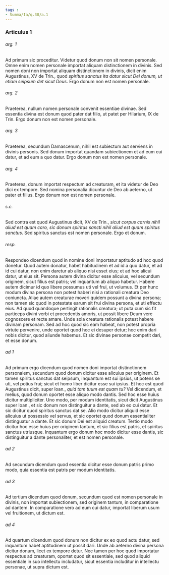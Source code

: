 ```yaml
---
tags : 
- Summa/Ia/q.38/a.1
---
```


### Articulus 1

###### arg. 1
Ad primum sic proceditur. Videtur quod donum non sit nomen personale. Omne enim nomen personale importat aliquam distinctionem in divinis. Sed nomen doni non importat aliquam distinctionem in divinis, dicit enim Augustinus, XV de Trin., quod *spiritus sanctus ita datur sicut Dei donum, ut etiam seipsum det sicut Deus*. Ergo donum non est nomen personale.

###### arg. 2
Praeterea, nullum nomen personale convenit essentiae divinae. Sed essentia divina est donum quod pater dat filio, ut patet per Hilarium, IX de Trin. Ergo donum non est nomen personale.

###### arg. 3
Praeterea, secundum Damascenum, nihil est subiectum aut serviens in divinis personis. Sed donum importat quandam subiectionem et ad eum cui datur, et ad eum a quo datur. Ergo donum non est nomen personale.

###### arg. 4
Praeterea, donum importat respectum ad creaturam, et ita videtur de Deo dici ex tempore. Sed nomina personalia dicuntur de Deo ab aeterno, ut pater et filius. Ergo donum non est nomen personale.

###### s.c.
Sed contra est quod Augustinus dicit, XV de Trin., *sicut corpus carnis nihil aliud est quam caro, sic donum spiritus sancti nihil aliud est quam spiritus sanctus*. Sed spiritus sanctus est nomen personale. Ergo et donum.

###### resp.
Respondeo dicendum quod in nomine doni importatur aptitudo ad hoc quod donetur. Quod autem donatur, habet habitudinem et ad id a quo datur, et ad id cui datur, non enim daretur ab aliquo nisi esset eius; et ad hoc alicui datur, ut eius sit. Persona autem divina dicitur esse alicuius, vel secundum originem, sicut filius est patris; vel inquantum ab aliquo habetur. Habere autem dicimur id quo libere possumus uti vel frui, ut volumus. Et per hunc modum divina persona non potest haberi nisi a rationali creatura Deo coniuncta. Aliae autem creaturae moveri quidem possunt a divina persona; non tamen sic quod in potestate earum sit frui divina persona, et uti effectu eius. Ad quod quandoque pertingit rationalis creatura; ut puta cum sic fit particeps divini verbi et procedentis amoris, ut possit libere Deum vere cognoscere et recte amare. Unde sola creatura rationalis potest habere divinam personam. Sed ad hoc quod sic eam habeat, non potest propria virtute pervenire, unde oportet quod hoc ei desuper detur; hoc enim dari nobis dicitur, quod aliunde habemus. Et sic divinae personae competit dari, et esse donum.

###### ad 1
Ad primum ergo dicendum quod nomen doni importat distinctionem personalem, secundum quod donum dicitur esse alicuius per originem. Et tamen spiritus sanctus dat seipsum, inquantum est sui ipsius, ut potens se uti, vel potius frui; sicut et homo liber dicitur esse sui ipsius. Et hoc est quod Augustinus dicit, super Ioan., *quid tam tuum est quam tu?* Vel dicendum, et melius, quod donum oportet esse aliquo modo dantis. Sed hoc esse huius dicitur multipliciter. Uno modo, per modum identitatis, sicut dicit Augustinus super Ioan., et sic donum non distinguitur a dante, sed ab eo cui datur. Et sic dicitur quod spiritus sanctus dat se. Alio modo dicitur aliquid esse alicuius ut possessio vel servus, et sic oportet quod donum essentialiter distinguatur a dante. Et sic donum Dei est aliquid creatum. Tertio modo dicitur hoc esse huius per originem tantum, et sic filius est patris, et spiritus sanctus utriusque. Inquantum ergo donum hoc modo dicitur esse dantis, sic distinguitur a dante personaliter, et est nomen personale.

###### ad 2
Ad secundum dicendum quod essentia dicitur esse donum patris primo modo, quia essentia est patris per modum identitatis.

###### ad 3
Ad tertium dicendum quod donum, secundum quod est nomen personale in divinis, non importat subiectionem, sed originem tantum, in comparatione ad dantem. In comparatione vero ad eum cui datur, importat liberum usum vel fruitionem, ut dictum est.

###### ad 4
Ad quartum dicendum quod donum non dicitur ex eo quod actu datur, sed inquantum habet aptitudinem ut possit dari. Unde ab aeterno divina persona dicitur donum, licet ex tempore detur. Nec tamen per hoc quod importatur respectus ad creaturam, oportet quod sit essentiale, sed quod aliquid essentiale in suo intellectu includatur, sicut essentia includitur in intellectu personae, ut supra dictum est.

